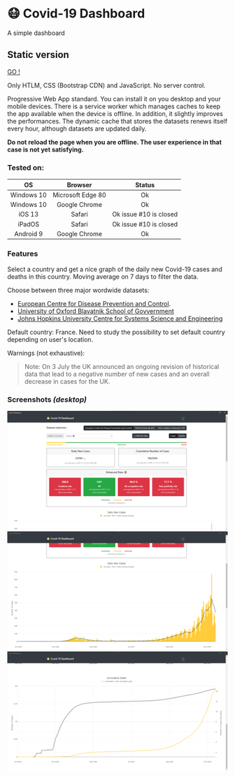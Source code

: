 # :mask: Covid-19 Dashboard
A simple dashboard

## Static version

[GO !](https://www.coviddash.app)

Only HTLM, CSS (Bootstrap CDN) and JavaScript. No server control.

Progressive Web App standard. You can install it on you desktop and your mobile devices. There is a service worker which manages caches to keep the app available when the device is offline. In addition, it slightly improves the performances. The dynamic cache that stores the datasets renews itself every hour, although datasets are updated daily.

**Do not reload the page when you are offline. The user experience in that case is not yet satisfying.**

### Tested on:
| OS | Browser | Status |
| :------: | :------: | :------: |
| Windows 10 | Microsoft  Edge 80 | Ok |
| Windows 10 | Google Chrome | Ok |
| iOS 13 | Safari | Ok issue #10 is closed |
| iPadOS | Safari | Ok issue #10 is closed | 
| Android 9 | Google Chrome | Ok |

### Features

Select a country and get a nice graph of the daily new Covid-19 cases and deaths in this country. Moving average on 7 days to filter the data.

Choose between three major wordwide datasets:
- [European Centre for Disease Prevention and Control](https://www.ecdc.europa.eu/en/publications-data/download-todays-data-geographic-distribution-covid-19-cases-worldwide).
- [University of Oxford Blavatnik School of Govvernment](https://covidtracker.bsg.ox.ac.uk/)
- [Johns Hopkins University Centre for Systems Science and Engineering](https://github.com/CSSEGISandData)

Default country: France. Need to study the possibility to set default country depending on user's location.

Warnings (not exhaustive):
> Note: On 3 July the  UK announced an ongoing revision of historical data that lead to a negative number of new cases and an overall decrease in cases for the UK.

### Screenshots *(desktop)*

![Desktop view in online mode](img/desktop_view_online.PNG)
![Graph desktop view 1](img/desktop_view_bottom.PNG)
![Graph desktop view 2](img/desktop_view_bottom2.PNG)
